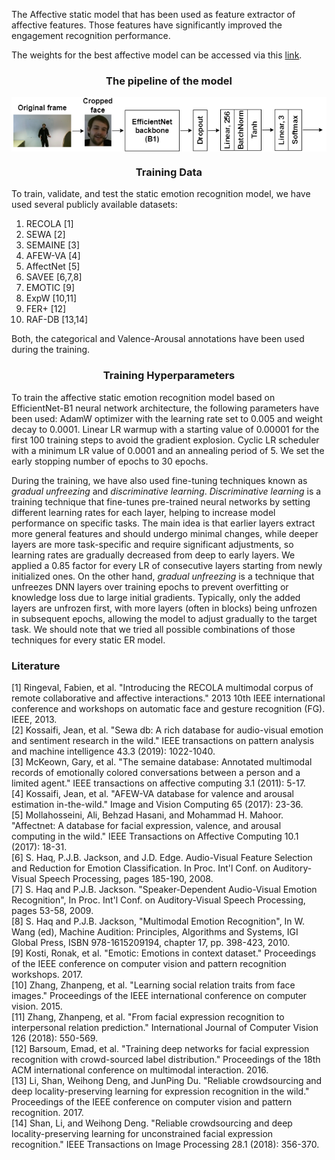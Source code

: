 The Affective static model that has been used as feature extractor of affective features. Those features have significantly improved the engagement recognition performance. 

The weights for the best affective model can be accessed via this [link](https://drive.google.com/drive/folders/1xizBHb1yZ-Kt92aq3ywm4QXsWTpGEson?usp=sharing).


<h3 align="center"> The pipeline of the model </h3>
<img alt="" align="center" src="https://github.com/ECCV-2024-cross-multi-modal/Cross-Multi-Modal-Fusion-Approach/blob/main/figures/facial_pipeline.png" />

<h3 align="center">Training Data</h3>

To train, validate, and test the static emotion recognition model, we have used several publicly available datasets:
1. RECOLA [1]
2. SEWA [2]
3. SEMAINE [3]
4. AFEW-VA [4]
5. AffectNet [5]
6. SAVEE [6,7,8]
7. EMOTIC [9]
8. ExpW [10,11]
9. FER+ [12]
10. RAF-DB [13,14]

Both, the categorical and Valence-Arousal annotations have been used during the training.

<h3 align="center">Training Hyperparameters</h3>
To train the affective static emotion recognition model based on EfficientNet-B1 neural network architecture, the following parameters have been used:
AdamW optimizer with the learning rate set to 0.005 and weight decay to 0.0001.
Linear LR warmup with a starting value of 0.00001 for the first 100 training steps to avoid the gradient explosion. 
Cyclic LR scheduler with a minimum LR value of 0.0001 and an annealing period of 5. 
We set the early stopping number of epochs to 30 epochs. 

During the training, we have also used fine-tuning techniques known as *gradual unfreezing* and *discriminative learning*.
*Discriminative learning* is a training technique that fine-tunes pre-trained neural networks by setting different learning rates for each layer, helping to increase model performance on specific tasks. The main idea is that earlier layers extract more general features and should undergo minimal changes, while deeper layers are more task-specific and require significant adjustments, so learning rates are gradually decreased from deep to early layers. We applied a 0.85 factor for every LR of consecutive layers starting from newly initialized ones. On the other hand, *gradual unfreezing* is a technique that unfreezes DNN layers over training epochs to prevent overfitting or knowledge loss due to large initial gradients. Typically, only the added layers are unfrozen first, with more layers (often in blocks) being unfrozen in subsequent epochs, allowing the model to adjust gradually to the target task. We should note that we tried all possible combinations of those techniques for every static ER model. 


<h3>Literature</h3>
[1] Ringeval, Fabien, et al. "Introducing the RECOLA multimodal corpus of remote collaborative and affective interactions." 2013 10th IEEE international conference and workshops on automatic face and gesture recognition (FG). IEEE, 2013.<br />
[2] Kossaifi, Jean, et al. "Sewa db: A rich database for audio-visual emotion and sentiment research in the wild." IEEE transactions on pattern analysis and machine intelligence 43.3 (2019): 1022-1040.<br />
[3] McKeown, Gary, et al. "The semaine database: Annotated multimodal records of emotionally colored conversations between a person and a limited agent." IEEE transactions on affective computing 3.1 (2011): 5-17.<br />
[4] Kossaifi, Jean, et al. "AFEW-VA database for valence and arousal estimation in-the-wild." Image and Vision Computing 65 (2017): 23-36.<br />
[5] Mollahosseini, Ali, Behzad Hasani, and Mohammad H. Mahoor. "Affectnet: A database for facial expression, valence, and arousal computing in the wild." IEEE Transactions on Affective Computing 10.1 (2017): 18-31.<br />
[6] S. Haq, P.J.B. Jackson, and J.D. Edge. Audio-Visual Feature Selection and Reduction for Emotion Classification. In Proc. Int'l Conf. on Auditory-Visual Speech Processing, pages 185-190, 2008. <br />
[7] S. Haq and P.J.B. Jackson. "Speaker-Dependent Audio-Visual Emotion Recognition", In Proc. Int'l Conf. on Auditory-Visual Speech Processing, pages 53-58, 2009.<br />
[8] S. Haq and P.J.B. Jackson, "Multimodal Emotion Recognition", In W. Wang (ed), Machine Audition: Principles, Algorithms and Systems, IGI Global Press, ISBN 978-1615209194, chapter 17, pp. 398-423, 2010.<br />
[9] Kosti, Ronak, et al. "Emotic: Emotions in context dataset." Proceedings of the IEEE conference on computer vision and pattern recognition workshops. 2017.<br />
[10] Zhang, Zhanpeng, et al. "Learning social relation traits from face images." Proceedings of the IEEE international conference on computer vision. 2015.<br />
[11] Zhang, Zhanpeng, et al. "From facial expression recognition to interpersonal relation prediction." International Journal of Computer Vision 126 (2018): 550-569.<br />
[12] Barsoum, Emad, et al. "Training deep networks for facial expression recognition with crowd-sourced label distribution." Proceedings of the 18th ACM international conference on multimodal interaction. 2016.<br />
[13] Li, Shan, Weihong Deng, and JunPing Du. "Reliable crowdsourcing and deep locality-preserving learning for expression recognition in the wild." Proceedings of the IEEE conference on computer vision and pattern recognition. 2017.<br />
[14] Shan, Li, and Weihong Deng. "Reliable crowdsourcing and deep locality-preserving learning for unconstrained facial expression recognition." IEEE Transactions on Image Processing 28.1 (2018): 356-370.<br />

